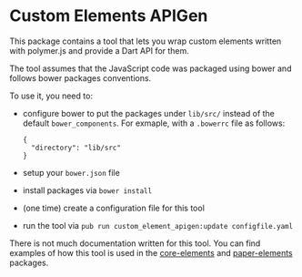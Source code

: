 # Custom Elements APIGen

This package contains a tool that lets you wrap custom elements written with
polymer.js and provide a Dart API for them.

The tool assumes that the JavaScript code was packaged using bower and follows
bower packages conventions.

To use it, you need to:
  * configure bower to put the packages under `lib/src/` instead of the default
    `bower_components`. For exmaple, with a `.bowerrc` file as follows:

        {
          "directory": "lib/src"
        }

  * setup your `bower.json` file
  * install packages via `bower install`
  * (one time) create a configuration file for this tool
  * run the tool via `pub run custom_element_apigen:update configfile.yaml`

There is not much documentation written for this tool. You can find examples of
how this tool is used in the [core-elements][1] and [paper-elements][2]
packages.

[1]: https://github.com/dart-lang/core-elements/
[2]: https://github.com/dart-lang/paper-elements/
